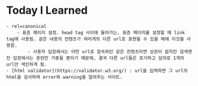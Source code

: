 # Today I Learned  
	- rel=canonical  
		- 표준 페이지 설정. head tag 사이에 들어가는, 표준 페이지를 설정할 때 link tag에 사용됨. 같은 내용의 컨텐츠가 여러개의 다른 url로 표현될 수 있을 때에 이것을 사용함.  
			- 사용자 입장에서는 어떤 url로 접속하던 같은 컨텐츠라면 상관이 없지만 검색엔진 입장에서는 혼란만 가중될 뿐이기 때문에, 결국 다른 url들은 포기하고 임의로 1개의 url만 색인하게 됨.  
	- [html validator](https://validator.w3.org/) : url을 입력하면 그 url의 html을 검사하여 error와 warning을 알려주는 사이트.

